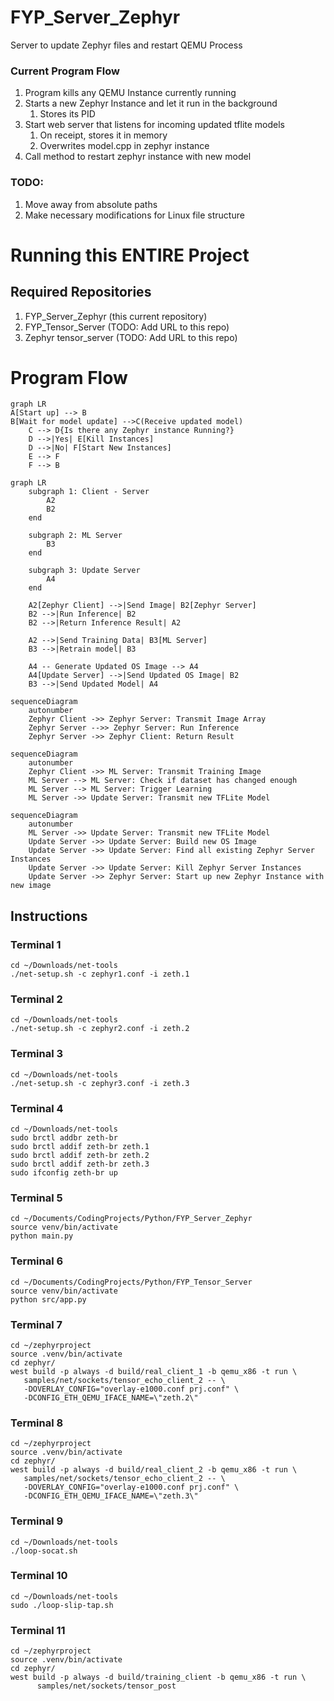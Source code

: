 # FYP_Server_Zephyr
Server to update Zephyr files and restart QEMU Process

### Current Program Flow
1. Program kills any QEMU Instance currently running
2. Starts a new Zephyr Instance and let it run in the background
   1. Stores its PID
3. Start web server that listens for incoming updated tflite models
   1. On receipt, stores it in memory
   2. Overwrites model.cpp in zephyr instance 
4. Call method to restart zephyr instance with new model

### TODO:
1. Move away from absolute paths
2. Make necessary modifications for Linux file structure 

# Running this ENTIRE Project
## Required Repositories
1. FYP_Server_Zephyr (this current repository)
2. FYP_Tensor_Server (TODO: Add URL to this repo)
3. Zephyr tensor_server (TODO: Add URL to this repo)

# Program Flow
```mermaid
graph LR
A[Start up] --> B
B[Wait for model update] -->C(Receive updated model)
    C --> D{Is there any Zephyr instance Running?}
    D -->|Yes| E[Kill Instances]
    D -->|No| F[Start New Instances]
    E --> F
    F --> B
```
```mermaid
graph LR
    subgraph 1: Client - Server
        A2
        B2
    end
    
    subgraph 2: ML Server
        B3
    end

    subgraph 3: Update Server
        A4
    end

    A2[Zephyr Client] -->|Send Image| B2[Zephyr Server]
    B2 -->|Run Inference| B2
    B2 -->|Return Inference Result| A2

    A2 -->|Send Training Data| B3[ML Server]
    B3 -->|Retrain model| B3

    A4 -- Generate Updated OS Image --> A4
    A4[Update Server] -->|Send Updated OS Image| B2
    B3 -->|Send Updated Model| A4
```

```mermaid
sequenceDiagram
    autonumber
    Zephyr Client ->> Zephyr Server: Transmit Image Array
    Zephyr Server -->> Zephyr Server: Run Inference
    Zephyr Server ->> Zephyr Client: Return Result
```
```mermaid
sequenceDiagram
    autonumber
    Zephyr Client ->> ML Server: Transmit Training Image
    ML Server --> ML Server: Check if dataset has changed enough
    ML Server --> ML Server: Trigger Learning
    ML Server ->> Update Server: Transmit new TFLite Model
```
```mermaid
sequenceDiagram
    autonumber
    ML Server ->> Update Server: Transmit new TFLite Model
    Update Server ->> Update Server: Build new OS Image
    Update Server ->> Update Server: Find all existing Zephyr Server Instances
    Update Server ->> Update Server: Kill Zephyr Server Instances
    Update Server ->> Zephyr Server: Start up new Zephyr Instance with new image
```

## Instructions
### Terminal 1
```
cd ~/Downloads/net-tools
./net-setup.sh -c zephyr1.conf -i zeth.1
```

### Terminal 2
```
cd ~/Downloads/net-tools
./net-setup.sh -c zephyr2.conf -i zeth.2
```

### Terminal 3
```
cd ~/Downloads/net-tools
./net-setup.sh -c zephyr3.conf -i zeth.3
```

### Terminal 4
```
cd ~/Downloads/net-tools
sudo brctl addbr zeth-br
sudo brctl addif zeth-br zeth.1
sudo brctl addif zeth-br zeth.2
sudo brctl addif zeth-br zeth.3
sudo ifconfig zeth-br up
```

### Terminal 5
```
cd ~/Documents/CodingProjects/Python/FYP_Server_Zephyr
source venv/bin/activate
python main.py
```
### Terminal 6
```
cd ~/Documents/CodingProjects/Python/FYP_Tensor_Server
source venv/bin/activate
python src/app.py
```
### Terminal 7
```
cd ~/zephyrproject
source .venv/bin/activate
cd zephyr/
west build -p always -d build/real_client_1 -b qemu_x86 -t run \
   samples/net/sockets/tensor_echo_client_2 -- \
   -DOVERLAY_CONFIG="overlay-e1000.conf prj.conf" \
   -DCONFIG_ETH_QEMU_IFACE_NAME=\"zeth.2\"

```
### Terminal 8
```
cd ~/zephyrproject
source .venv/bin/activate
cd zephyr/
west build -p always -d build/real_client_2 -b qemu_x86 -t run \
   samples/net/sockets/tensor_echo_client_2 -- \
   -DOVERLAY_CONFIG="overlay-e1000.conf prj.conf" \
   -DCONFIG_ETH_QEMU_IFACE_NAME=\"zeth.3\"
```

### Terminal 9
```
cd ~/Downloads/net-tools
./loop-socat.sh
```
### Terminal 10
```
cd ~/Downloads/net-tools
sudo ./loop-slip-tap.sh
```
### Terminal 11
```
cd ~/zephyrproject
source .venv/bin/activate
cd zephyr/
west build -p always -d build/training_client -b qemu_x86 -t run \
      samples/net/sockets/tensor_post
```